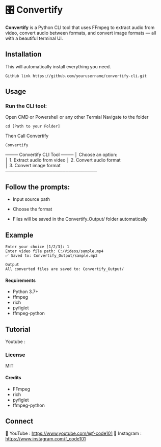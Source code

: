 # 🎛️ Convertify

**Convertify** is a Python CLI tool that uses FFmpeg to extract audio from video, convert audio between formats, and convert image formats — all with a beautiful terminal UI.

## Installation
This will automatically install everything you need.
```
GitHub link https://github.com/yourusername/convertify-cli.git
```

## Usage
### Run the CLI tool:

Open CMD or Powershell or any other Termial
Navigate to the folder 
```
cd [Path to your Folder]
```
Then Call Convertify
```
Convertify
```

──── Convertify CLI Tool ────
│ Choose an option:          
│ 1. Extract audio from video 
│ 2. Convert audio format     
│ 3. Convert image format     
─────────────────────────────

## Follow the prompts:

- Input source path

- Choose the format

- Files will be saved in the Convertify_Output/ folder automatically

## Example
```
Enter your choice [1/2/3]: 1
Enter video file path: C:/Videos/sample.mp4
✅ Saved to: Convertify_Output/sample.mp3

Output
All converted files are saved to: Convertify_Output/
```
#### Requirements
- Python 3.7+
- ffmpeg
- rich
- pyfiglet
- ffmpeg-python

## Tutorial
Youtube : 

### License
MIT

#### Credits
- FFmpeg
- rich
- pyfiglet
- ffmpeg-python

## Connect
💼 YouTube : https://www.youtube.com/@f-code101
📸 Instagram : https://www.instagram.com/f_code101
